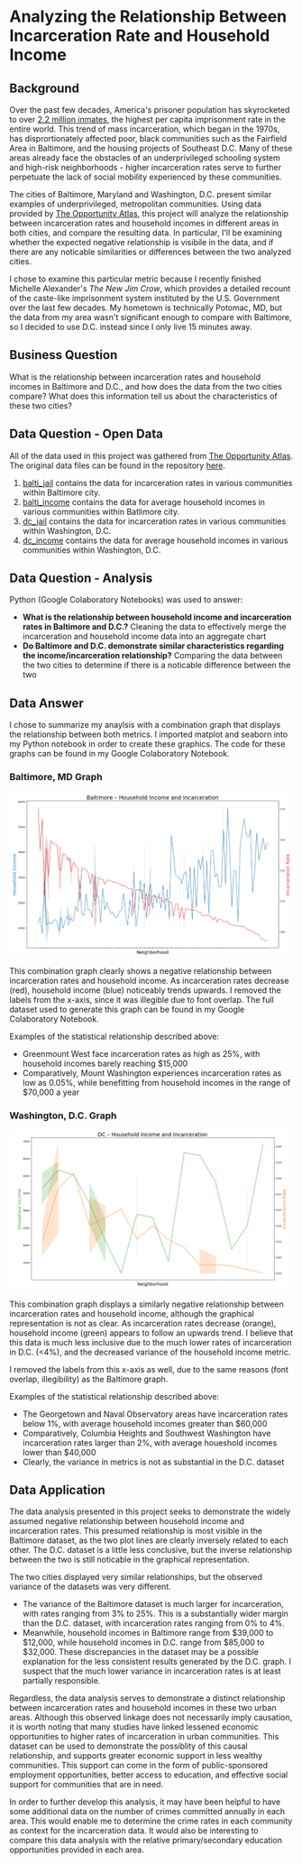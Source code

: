 # Analyzing the Relationship Between Incarceration Rate and Household Income

## Background

Over the past few decades, America's prisoner population has skyrocketed to over [2.2 million inmates](https://www.prisonpolicy.org/reports/pie2020.html), the highest per capita imprisonment rate in the entire world. This trend of mass incarceration, which began in the 1970s, has disprortionately affected poor, black communities such as the Fairfield Area in Baltimore, and the housing projects of Southeast D.C. Many of these areas already face the obstacles of an underprivileged schooling system and high-risk neighborhoods - higher incarceration rates serve to further perpetuate the lack of social mobility experienced by these communities.

The cities of Baltimore, Maryland and Washington, D.C. present similar examples of underprivileged, metropolitan communities. Using data provided by [The Opportunity Atlas](https://www.opportunityatlas.org/), this project will analyze the relationship between incarceration rates and household incomes in different areas in both cities, and compare the resulting data. In particular, I'll be examining whether the expected negative relationship is visibile in the data, and if there are any noticable similarities or differences between the two analyzed cities.

I chose to examine this particular metric because I recently finished Michelle Alexander's _The New Jim Crow_, which provides a detailed recount of the caste-like imprisonment system instituted by the U.S. Government over the last few decades. My hometown is technically Potomac, MD, but the data from my area wasn't significant enough to compare with Baltimore, so I decided to use D.C. instead since I only live 15 minutes away.

## Business Question
What is the relationship between incarceration rates and household incomes in Baltimore and D.C., and how does the data from the two cities compare? What does this information tell us about the characteristics of these two cities?

## Data Question - Open Data

All of the data used in this project was gathered from [The Opportunity Atlas](https://www.opportunityatlas.org/).
The original data files can be found in the repository [here](https://github.com/a31kim/python-dc-balti-incarceration-income/tree/main/original%20datasets).

1. [balti_jail](https://github.com/a31kim/python-dc-balti-incarceration-income/blob/main/original%20datasets/balti_jail.csv) contains the data for incarceration rates in various communities within Baltimore city.
2. [balti_income](https://github.com/a31kim/python-dc-balti-incarceration-income/blob/main/original%20datasets/balti_income.csv) contains the data for average household incomes in various communities within Batlimore city.
3. [dc_jail](https://github.com/a31kim/python-dc-balti-incarceration-income/blob/main/original%20datasets/dc_jail.csv) contains the data for incarceration rates in various communities within Washington, D.C.
4. [dc_income](https://github.com/a31kim/python-dc-balti-incarceration-income/blob/main/original%20datasets/dc_income.csv) contains the data for average household incomes in various communities within Washington, D.C.

## Data Question - Analysis

Python (Google Colaboratory Notebooks) was used to answer:
* **What is the relationship between household income and incarceration rates in Baltimore and D.C.?** Cleaning the data to effectively merge the incarceration and household income data into an aggregate chart
* **Do Baltimore and D.C. demonstrate similar characteristics regarding the income/incarceration relationship?** Comparing the data between the two cities to determine if there is a noticable difference between the two


## Data Answer

I chose to summarize my anaylsis with a combination graph that displays the relationship between both metrics. I imported matplot and seaborn into my Python notebook in order to create these graphics. The code for these graphs can be found in my Google Colaboratory Notebook.

### Baltimore, MD Graph

![](.gitbook/assets/balti_graph.png)

This combination graph clearly shows a negative relationship between incarceration rates and household income. As incarceration rates decrease (red), household income (blue) noticeably trends upwards. I removed the labels from the x-axis, since it was illegible due to font overlap. The full dataset used to generate this graph can be found in my Google Colaboratory Notebook.

Examples of the statistical relationship described above:
* Greenmount West face incarceration rates as high as 25%, with household incomes barely reaching $15,000
* Comparatively, Mount Washington experiences incarceration rates as low as 0.05%, while benefitting from household incomes in the range of $70,000 a year

### Washington, D.C. Graph

![](.gitbook/assets/dc_graph.png)

This combination graph displays a similarly negative relationship between incarceration rates and household income, although the graphical representation is not as clear. As incarceration rates decrease (orange), household income (green) appears to follow an upwards trend. I believe that this data is much less inclusive due to the much lower rates of incarceration in D.C. (<4%), and the decreased variance of the household income metric.

I removed the labels from this x-axis as well, due to the same reasons (font overlap, illegibility) as the Baltimore graph.

Examples of the statistical relationship described above:
* The Georgetown and Naval Observatory areas have incarceration rates below 1%, with average household incomes greater than $60,000
* Comparatively, Columbia Heights and Southwest Washington have incarceration rates larger than 2%, with average houeshold incomes lower than $40,000
* Clearly, the variance in metrics is not as substantial in the D.C. dataset


## Data Application

The data analysis presented in this project seeks to demonstrate the widely assumed negative relationship between household income and incarceration rates. This presumed relationship is most visible in the Baltimore dataset, as the two plot lines are clearly inversely related to each other. The D.C. dataset is a little less conclusive, but the inverse relationship between the two is still noticable in the graphical representation.

The two cities displayed very similar relationships, but the observed variance of the datasets was very different.
* The variance of the Baltimore dataset is much larger for incarceration, with rates ranging from 3% to 25%. This is a substantially wider margin than the D.C. dataset, with incarceration rates ranging from 0% to 4%. 
* Meanwhile, household incomes in Baltimore range from $39,000 to $12,000, while household incomes in D.C. range from $85,000 to $32,000.
These discrepancies in the dataset may be a possible explanation for the less consistent results generated by the D.C. graph. I suspect that the much lower variance in incarceration rates is at least partially responsible.

Regardless, the data analysis serves to demonstrate a distinct relationship between incarceration rates and household incomes in these two urban areas. Although this observed linkage does not necessarily imply causation, it is worth noting that many studies have linked lessened economic opportunities to higher rates of incarceration in urban communities. This dataset can be used to demonstrate the possiblity of this causal relationship, and supports greater economic support in less wealthy communities. This support can come in the form of public-sponsored employment opportunities, better access to education, and effective social support for communities that are in need.

In order to further develop this analysis, it may have been helpful to have some additional data on the number of crimes committed annually in each area. This would enable me to determine the crime rates in each community as context for the incarceration data. It would also be interesting to compare this data analysis with the relative primary/secondary education opportunities provided in each area.
